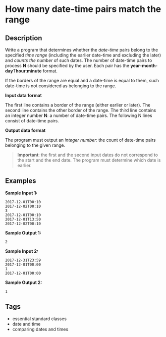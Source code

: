 # How many date-time pairs match the range

## Description
Write a program that determines whether the _date-time_ pairs belong to the specified _time range_ (including the earlier date-time and excluding the later) and _counts the number_ of such dates. The number of date-time pairs to process **N** should be specified by the user. Each pair has the **year**-**month**-**day**T**hour**:**minute** format.

If the borders of the range are equal and a date-time is equal to them, such date-time is not considered as belonging to the range.

**Input data format**

The first line contains a border of the range (either earlier or later). The second line contains the other border of the range. The third line contains an integer number **N**: a number of date-time pairs. The following N lines consist of date-time pairs.

**Output data format**

The program must output an _integer number_: the count of date-time pairs belonging to the given range.

>**Important**: the first and the second input dates do not correspond to the start and the end date. The program must determine which date is earlier.


## Examples
**Sample Input 1:**
```console
2017-12-01T00:10
2017-12-02T00:10
3
2017-12-01T00:10
2017-12-01T13:50
2017-12-02T00:10
```

**Sample Output 1:**
```console
2
```

**Sample Input 2:**
```console
2017-12-31T23:59
2017-12-01T00:00
1
2017-12-01T00:00
```

**Sample Output 2:**
```console
1
```

## Tags
- essential standard classes
- date and time
- comparing dates and times